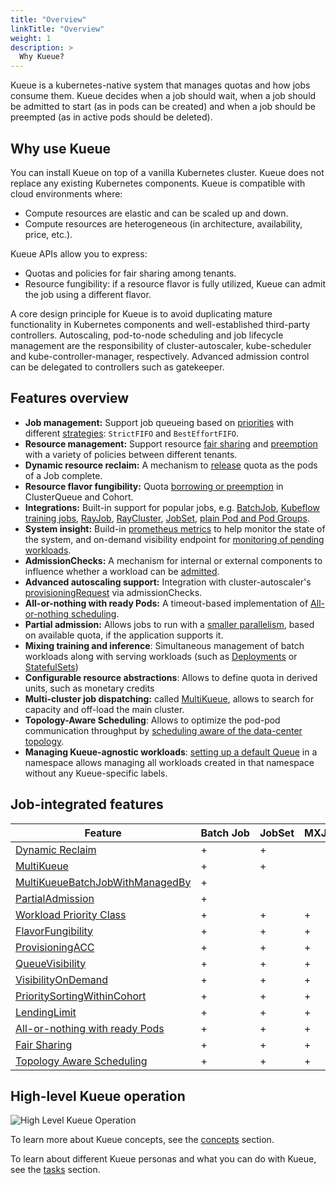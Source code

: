 ```yaml
---
title: "Overview"
linkTitle: "Overview"
weight: 1
description: >
  Why Kueue?
---
```


Kueue is a kubernetes-native system that manages quotas and how jobs consume them. Kueue decides when a job should wait, when a job should be admitted to start (as in pods can be created) and when a job should be preempted (as in active pods should be deleted).

## Why use Kueue

You can install Kueue on top of a vanilla Kubernetes cluster. Kueue does not replace any existing Kubernetes components. Kueue is compatible with cloud environments where:

* Compute resources are elastic and can be scaled up and down.
* Compute resources are heterogeneous (in architecture, availability, price, etc.).

Kueue APIs allow you to express:

* Quotas and policies for fair sharing among tenants.
* Resource fungibility: if a resource flavor is fully utilized, Kueue can admit the job using a different flavor.

A core design principle for Kueue is to avoid duplicating mature functionality in Kubernetes components and well-established third-party controllers. Autoscaling, pod-to-node scheduling and job lifecycle management are the responsibility of cluster-autoscaler, kube-scheduler and kube-controller-manager, respectively. Advanced admission control can be delegated to controllers such as gatekeeper.

## Features overview

- **Job management:** Support job queueing based on [priorities](/docs/concepts/workload/#priority) with different [strategies](/docs/concepts/cluster_queue/#queueing-strategy): `StrictFIFO` and `BestEffortFIFO`.
- **Resource management:** Support resource [fair sharing](/docs/concepts/preemption/#fair-sharing) and [preemption](/docs/concepts/cluster_queue/#preemption) with a variety of policies between different tenants.
- **Dynamic resource reclaim:** A mechanism to [release](/docs/concepts/workload/#dynamic-reclaim) quota as the pods of a Job complete.
- **Resource flavor fungibility:** Quota [borrowing or preemption](/docs/concepts/cluster_queue/#flavorfungibility) in ClusterQueue and Cohort.
- **Integrations:** Built-in support for popular jobs, e.g. [BatchJob](/docs/tasks/run/jobs/), [Kubeflow training jobs](/docs/tasks/run/kubeflow/), [RayJob](/docs/tasks/run/rayjobs/), [RayCluster](/docs/tasks/run/rayclusters/), [JobSet](/docs/tasks/run/jobsets/),  [plain Pod and Pod Groups](/docs/tasks/run/plain_pods/).
- **System insight:** Build-in [prometheus metrics](/docs/reference/metrics/) to help monitor the state of the system, and on-demand visibility endpoint for [monitoring of pending workloads](/docs/tasks/manage/monitor_pending_workloads/pending_workloads_on_demand/).
- **AdmissionChecks:** A mechanism for internal or external components to influence whether a workload can be [admitted](/docs/concepts/admission_check/).
- **Advanced autoscaling support:** Integration with cluster-autoscaler's [provisioningRequest](/docs/admission-check-controllers/provisioning/#job-using-a-provisioningrequest) via admissionChecks.
- **All-or-nothing with ready Pods:** A timeout-based implementation of [All-or-nothing scheduling](/docs/tasks/manage/setup_wait_for_pods_ready/).
- **Partial admission:** Allows jobs to run with a [smaller parallelism](/docs/tasks/run/jobs/#partial-admission), based on available quota, if the application supports it.
- **Mixing training and inference**: Simultaneous management of batch workloads along with serving workloads (such as [Deployments](/docs/tasks/run/deployment/) or [StatefulSets](/docs/tasks/run/statefulset/))
- **Configurable resource abstractions**: Allows to define quota in derived units, such as monetary credits
- **Multi-cluster job dispatching:** called [MultiKueue](/docs/concepts/multikueue/), allows to search for capacity and off-load the main cluster.
- **Topology-Aware Scheduling**: Allows to optimize the pod-pod communication throughput by [scheduling aware of the data-center topology](/docs/concepts/topology_aware_scheduling/).
- **Managing Kueue-agnostic workloads**: [setting up a default Queue](/docs/tasks/manage/enforce_job_management/setup_default_local_queue/) in a namespace allows managing all workloads created in that namespace without any Kueue-specific labels.

## Job-integrated features

| Feature                                                                                                         | Batch&nbsp;Job | JobSet | MXJob | PaddleJob | PytorchJob | TFJob | XGBoostJob | MPIJob | Pod | RayCluster | RayJob |
|-----------------------------------------------------------------------------------------------------------------|----------------|--------|-------|-----------|------------|-------|------------|--------|-----|------------|--------|
| [Dynamic Reclaim](/docs/concepts/workload/#dynamic-reclaim)                                                     | +              | +      |       |           |            |       |            |        | +   |            |        |
| [MultiKueue](/docs/concepts/multikueue/)                                                                        | +              | +      |       | +         | +          | +     | +          | +      |     |            |        |
| [MultiKueueBatchJobWithManagedBy](/docs/concepts/multikueue/#multikueuebatchjobwithmanagedby-enabled)           | +              |        |       |           |            |       |            |        |     |            |        |
| [PartialAdmission](/docs/tasks/run/jobs/#partial-admission)                                                     | +              |        |       |           |            |       |            |        |     |            |        |
| [Workload Priority Class](/docs/concepts/workload_priority_class/)                                              | +              | +      | +     | +         | +          | +     | +          | +      | +   | +          | +      |
| [FlavorFungibility](/docs/concepts/cluster_queue/#flavorfungibility)                                            | +              | +      | +     | +         | +          | +     | +          | +      | +   | +          | +      |
| [ProvisioningACC](/docs/admission-check-controllers/provisioning/)                                              | +              | +      | +     | +         | +          | +     | +          | +      | +   | +          | +      |
| [QueueVisibility](/docs/tasks/manage/monitor_pending_workloads/pending_workloads_in_status/)                    | +              | +      | +     | +         | +          | +     | +          | +      | +   | +          | +      |
| [VisibilityOnDemand](/docs/tasks/manage/monitor_pending_workloads/pending_workloads_on_demand/)                 | +              | +      | +     | +         | +          | +     | +          | +      | +   | +          | +      |
| [PrioritySortingWithinCohort](/docs/concepts/cluster_queue/#flavors-and-borrowing-semantics)                    | +              | +      | +     | +         | +          | +     | +          | +      | +   | +          | +      |
| [LendingLimit](/docs/concepts/cluster_queue/#lendinglimit)                                                      | +              | +      | +     | +         | +          | +     | +          | +      | +   | +          | +      |
| [All-or-nothing with ready Pods](/docs/concepts/workload/#all-or-nothing-semantics-for-job-resource-assignment) | +              | +      | +     | +         | +          | +     | +          | +      | +   | +          | +      |
| [Fair Sharing](/docs/concepts/preemption/#fair-sharing)                                                         | +              | +      | +     | +         | +          | +     | +          | +      | +   | +          | +      |
| [Topology Aware Scheduling](/docs/concepts/topology_aware_scheduling)                                           | +              | +      | +     | +         | +          | +     | +          | +      | +   | +          | +      |

## High-level Kueue operation

![High Level Kueue Operation](/images/theory-of-operation.svg)

To learn more about Kueue concepts, see the [concepts](/docs/concepts) section.

To learn about different Kueue personas and what you can do with Kueue, see the [tasks](/docs/tasks) section.
